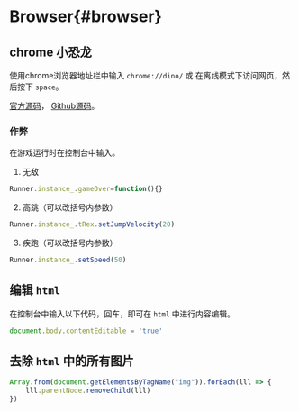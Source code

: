 # Browser{#browser}

## chrome 小恐龙

使用chrome浏览器地址栏中输入 `chrome://dino/` 或 在离线模式下访问网页，然后按下 `space`。

[官方源码](https://source.chromium.org/chromium/chromium/src/+/main:components/neterror/resources/offline.js)， 
[Github源码](https://github.com/wayou/t-rex-runner)。

### 作弊

在游戏运行时在控制台中输入。

1. 无敌
```js
Runner.instance_.gameOver=function(){} 
```

2. 高跳（可以改括号内参数）
```js
Runner.instance_.tRex.setJumpVelocity(20)
```

3. 疾跑（可以改括号内参数）
```js
Runner.instance_.setSpeed(50) 
```

## 编辑 `html`

在控制台中输入以下代码，回车，即可在 `html` 中进行内容编辑。
```js
document.body.contentEditable = 'true'
```

## 去除 `html` 中的所有图片
```js
Array.from(document.getElementsByTagName("img")).forEach(lll => {
    lll.parentNode.removeChild(lll)
})
```